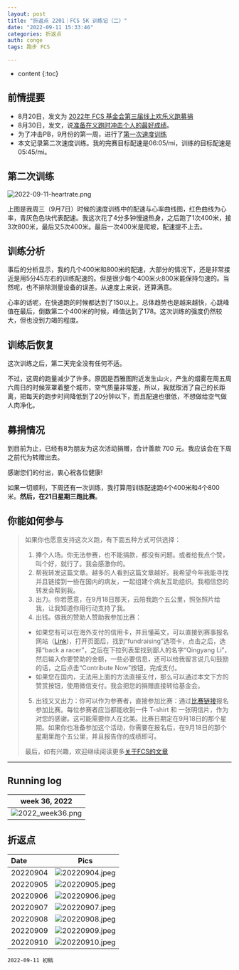 ```yaml
---
layout: post
title: "折返点 2201｜FCS 5K 训练记（二）"
date: "2022-09-11 15:33:46"
categories: 折返点
auth: conge
tags: 跑步 FCS

---
```

* content
{:toc}

## 前情提要

* 8月20日，发文为 [2022年 FCS 基金会第三届线上欢乐义跑募捐](https://conge.github.io/2022/08/20/ReturnPoist-FCS-virtual-run/)
* 8月30日，发文，说[准备在义跑时冲击个人的最好成绩](https://conge.github.io/2022/08/30/ReturnPoist-FCS-PB-run/)。
* 为了冲击PB，9月份的第一周，进行了[第一次速度训练](https://conge.github.io/2022/09/04/ReturnPoint-Train-for-FCS-5K/)
* 本文记录第二次速度训练。我的完赛目标配速是06:05/mi，训练的目标配速是05:45/mi。





## 第二次训练

![2022-09-11-heartrate.png](https://s2.loli.net/2022/09/12/msNyjV8a3SJLrWH.png)

上图是我周三（9月7日）时候的速度训练中的配速与心率曲线图，红色曲线为心率，青灰色色块代表配速。我这次花了4分多钟慢速热身，之后跑了1次400米，接3次800米，最后又5次400米。最后一次400米是爬坡，配速提不上去。

## 训练分析

事后的分析显示，我的几个400米和800米的配速，大部分的情况下，还是非常接近是用5分45左右的训练配速的。但是很少每个400米火800米能保持匀速的。当然呢，也不排除测量设备的误差。从速度上来说，还算满意。

心率的话呢，在快速跑的时候都达到了150以上。总体趋势也是越来越快，心跳峰值在最后，倒数第二个400米的时候，峰值达到了178。这次训练的强度仍然较大，但也没到力竭的程度。

## 训练后恢复

这次训练之后，第二天完全没有任何不适。

不过，这周的跑量减少了许多。原因是西雅图附近发生山火，产生的烟雾在周五周六周日的时候笼罩着整个城市，空气质量非常差，所以，我就取消了自己的长距离，把每天的跑步时间降低到了20分钟以下，而且配速也很低，不想做给空气做人肉净化。

## 募捐情况

到目前为止，已经有8为朋友为这次活动捐赠，合计善款 700 元。我应该会在下周之前代为转赠出去。

感谢您们的付出，衷心祝各位健康!

如果一切顺利，下周还有一次训练，我打算用训练配速跑4个400米和4个800米。**然后，在21日星期三跑比赛**。

## 你能如何参与
>
> 如果你也愿意支持这次义跑，有下面五种方式可供选择：
>
> 1. 捧个人场。你无法参赛，也不能捐款，都没有问题。或者给我点个赞，叫个好，就行了。我会感激你的。
> 2. 帮我转发这篇文章。越多的人看到这篇文章越好。我希望今年我能寻找并且链接到一些在国内的病友，一起组建个病友互助组织。我相信您的转发会帮到我。
> 3. 出力。你若愿意，在9月18日那天，云陪我跑个五公里，照张照片给我，让我知道你用行动支持了我。
> 4. 出钱。做我的赞助人赞助我参加比赛：
>   * 如果您有可以在海外支付的信用卡，并且懂英文，可以直接到赛事报名网站（[Link](https://v.racery.com/r/fcsfoundationfunrun/?refcode=conge-91377))，打开页面后，找到“fundraising”选项卡，点击之后，选择“back a racer”，之后在下拉列表里找到鄙人的名字“Qingyang Li”，然后输入你要赞助的金额，一些必要信息，还可以给我留言说几句鼓励的话，之后点击“Contribute Now”按钮，完成支付。
>   * 如果您在国内，无法用上面的方法直接支付，那么可以通过本文下方的赞赏按钮，使用微信支付。我会把您的捐赠直接转给基金会。
> 5. 出钱又又出力：你可以作为参赛者，直接参加比赛：通过[比赛链接](https://v.racery.com/r/fcsfoundationfunrun/?refcode=conge-91377)报名参加比赛。每位参赛者应当都能收到一件 T-shirt 和 一张明信片，作为对您的感谢。这可能需要你人在北美。比赛日期定在9月18日的那个星期。如果你也准备参加这个活动，你需要在报名后，在9月18日的那个星期里跑个五公里，并且报告你的成绩即可。
>
> 最后，如有兴趣，欢迎继续阅读更多[关于FCS的文章](https://conge.github.io/category/#FCS)


----

## Running log

|week 36, 2022|
|:----:|
|![2022_week36.png](https://s2.loli.net/2022/09/12/VtPdZibg8lKYEXF.png)|


## 折返点

|Date|Pics|
|:----|:----:|
|20220904|![20220904.jpeg](https://s2.loli.net/2022/09/12/HQTGL95fUN1dOCz.jpg)  |
|20220905|![20220905.jpeg](https://s2.loli.net/2022/09/12/Bw8DdX4fLYzyTNJ.jpg)  |
|20220906|![20220906.jpeg](https://s2.loli.net/2022/09/12/h2baNQ79pcoVldD.jpg)  |
|20220907|![20220907.jpeg](https://s2.loli.net/2022/09/12/zEJl7QjMWdZFgH5.jpg)  |
|20220908|![20220908.jpeg](https://s2.loli.net/2022/09/12/bKd9tEJfGLTmaV8.jpg)  |
|20220909|![20220909.jpeg](https://s2.loli.net/2022/09/12/qdiRuLeSwcfHI3j.jpg)  |
|20220910|![20220910.jpeg](https://s2.loli.net/2022/09/12/SKhEiPoIB34rZJ9.jpg)  |


```
2022-09-11 初稿
```
